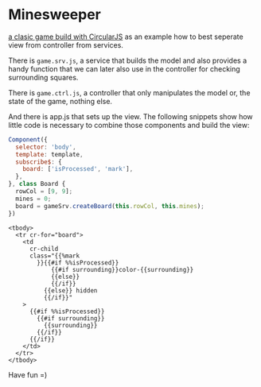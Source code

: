 # Minesweeper

[a clasic game build with CircularJS](https://pitpik.github.io/circularjs/minesweeper/) as an example how to best seperate view from controller from services.

There is ```game.srv.js```, a service that builds the model and also provides a handy function that we can later also use in the controller for checking surrounding squares.

There is ```game.ctrl.js```, a controller that only manipulates the model or, the state of the game, nothing else.

And there is app.js that sets up the view. The following snippets show how little code is necessary to combine those components and build the view:

```javascript
Component({
  selector: 'body',
  template: template,
  subscribe$: {
    board: ['isProcessed', 'mark'],
  },
}, class Board {
  rowCol = [9, 9];
  mines = 0;
  board = gameSrv.createBoard(this.rowCol, this.mines);
})
```

```Handlebars
<tbody>
  <tr cr-for="board">
    <td
      cr-child
      class="{{%mark
        }}{{#if %%isProcessed}}
            {{#if surrounding}}color-{{surrounding}}
            {{else}}
            {{/if}}
          {{else}} hidden
          {{/if}}"
    >
      {{#if %%isProcessed}}
        {{#if surrounding}}
          {{surrounding}}
        {{/if}}
      {{/if}}
    </td>
  </tr>
</tbody>
```

Have fun =)
